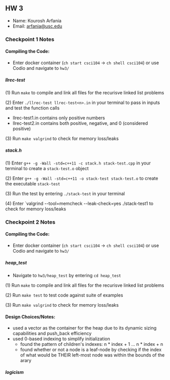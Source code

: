 ## HW 3

 - Name: Kourosh Arfania
 - Email: arfania@usc.edu

### Checkpoint 1 Notes

#### Compiling the Code:

- Enter docker container (`ch start csci104` -> `ch shell csci104`) or use Codio and navigate to `hw3/`

##### llrec-test
(1) Run `make` to compile and link all files for the recurisve linked list problems

(2) Enter `./llrec-test llrec-test<n>.in` in your terminal to pass in inputs and test the function calls
- llrec-test1.in contains only positive numbers
- llrec-test2.in contains both positive, negative, and 0 (considered positive)

(3) Run `make valgrind` to check for memory loss/leaks

##### stack.h
(1) Enter `g++ -g -Wall -std=c++11 -c stack.h stack-test.cpp` in your terminal to create a `stack-test.o` object

(2) Enter `g++ -g -Wall -std=c++11 -o stack-test stack-test.o` to create the executable `stack-test`

(3) Run the test by entering `./stack-test` in your terminal

(4) Enter `valgrind --tool=memcheck --leak-check=yes ./stack-test1 to check for memory loss/leaks


### Checkpoint 2 Notes

#### Compiling the Code:
- Enter docker container (`ch start csci104` -> `ch shell csci104`) or use Codio and navigate to `hw3/`

##### heap_test

- Navigate to `hw3/heap_test` by entering `cd heap_test`

(1) Run `make` to compile and link all files for the recurisve linked list problems

(2) Run `make test` to test code against suite of examples

(3) Run `make valgrind` to check for memory loss/leaks

#### Design Choices/Notes:
- used a vector as the container for the heap due to its dynamic sizing capabilities and push_back efficiency
- used 0-based indexing to simplify initialization
    - found the pattern of children's indexes: n * index + 1 ... n * index + n
    - found whether or not a node is a leaf-node by checking if the index of what would be THEIR left-most node was within the bounds of the arary


##### logicism

